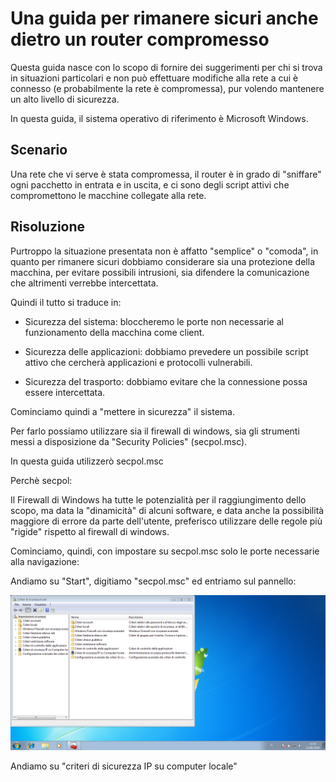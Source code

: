 # Una guida per rimanere sicuri anche dietro un router compromesso

Questa guida nasce con lo scopo di fornire dei suggerimenti per chi si trova in situazioni particolari e non può effettuare modifiche alla rete a cui è connesso (e probabilmente la rete è compromessa), pur volendo mantenere un alto livello di sicurezza.

In questa guida, il sistema operativo di riferimento è Microsoft Windows.

## Scenario

Una rete che vi serve è stata compromessa, il router è in grado di "sniffare" ogni pacchetto in entrata e in uscita, e ci sono degli script attivi che compromettono le macchine collegate alla rete.

## Risoluzione

Purtroppo la situazione presentata non è affatto "semplice" o "comoda", in quanto per rimanere sicuri dobbiamo considerare sia una protezione della macchina, per evitare possibili intrusioni, sia difendere la comunicazione che altrimenti verrebbe intercettata.

Quindi il tutto si traduce in:

- Sicurezza del sistema: bloccheremo le porte non necessarie al funzionamento della macchina come client.

- Sicurezza delle applicazioni: dobbiamo prevedere un possibile script attivo che cercherà applicazioni e protocolli vulnerabili.

- Sicurezza del trasporto: dobbiamo evitare che la connessione possa essere intercettata.

Cominciamo quindi a "mettere in sicurezza" il sistema.

Per farlo possiamo utilizzare sia il firewall di windows, sia gli strumenti messi a disposizione da "Security Policies" (secpol.msc).

In questa guida utilizzerò secpol.msc

Perchè secpol:

Il Firewall di Windows ha tutte le potenzialità per il raggiungimento dello scopo, ma data la "dinamicità" di alcuni software, e data anche la possibilità maggiore di errore da parte dell'utente, preferisco utilizzare delle regole più "rigide" rispetto al firewall di windows.

Cominciamo, quindi, con impostare su secpol.msc solo le porte necessarie alla navigazione:

Andiamo su "Start", digitiamo "secpol.msc" ed entriamo sul pannello:

![Alt text](https://github.com/randomtable/Sec/blob/master/Compromised-Routers/imgs/1.png)

Andiamo su "criteri di sicurezza IP su computer locale"
